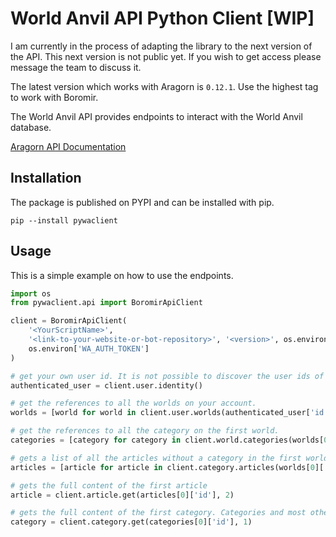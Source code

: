 # World Anvil API Python Client [WIP]

I am currently in the process of adapting the library to the next
version of the API. This next version is not public yet. If you wish to 
get access please message the team to discuss it.

The latest version which works with Aragorn is `0.12.1`. Use the 
highest tag to work with Boromir.

The World Anvil API provides endpoints to interact with the World Anvil database.

[Aragorn API Documentation](https://www.worldanvil.com/api/aragorn/documentation)
## Installation
The package is published on PYPI and can be installed with pip.

`pip --install pywaclient`

## Usage
This is a simple example on how to use the endpoints.

```python
import os
from pywaclient.api import BoromirApiClient

client = BoromirApiClient(
    '<YourScriptName>',
    '<link-to-your-website-or-bot-repository>', '<version>', os.environ['WA_APPLICATION_KEY'],
    os.environ['WA_AUTH_TOKEN']
)

# get your own user id. It is not possible to discover the user ids of other users via the API.
authenticated_user = client.user.identity()

# get the references to all the worlds on your account.
worlds = [world for world in client.user.worlds(authenticated_user['id'])]

# get the references to all the category on the first world.
categories = [category for category in client.world.categories(worlds[0]['id'])]

# gets a list of all the articles without a category in the first world
articles = [article for article in client.category.articles(worlds[0]['id'], '-1')]

# gets the full content of the first article
article = client.article.get(articles[0]['id'], 2)

# gets the full content of the first category. Categories and most other resources do not have a granularity of 2.
category = client.category.get(categories[0]['id'], 1)
```

